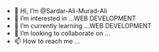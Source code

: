 - 👋 Hi, I’m @Sardar-Ali-Murad-Ali
- 👀 I’m interested in ...WEB DEVELOPMENT
- 🌱 I’m currently learning ...WEB DEVELOPMENT
- 💞️ I’m looking to collaborate on ...
- 📫 How to reach me ...

<!---
Sardar-Ali-Murad-Ali/Sardar-Ali-Murad-Ali is a ✨ special ✨ repository because its `README.md` (this file) appears on your GitHub profile.
You can click the Preview link to take a look at your changes.
--->
